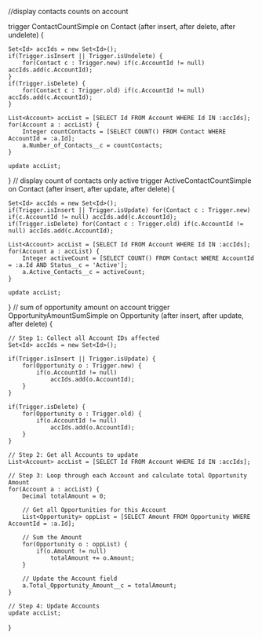 //display contacts counts on account

trigger ContactCountSimple on Contact (after insert, after delete, after undelete) {

    Set<Id> accIds = new Set<Id>();
    if(Trigger.isInsert || Trigger.isUndelete) {
        for(Contact c : Trigger.new) if(c.AccountId != null) accIds.add(c.AccountId);
    }
    if(Trigger.isDelete) {
        for(Contact c : Trigger.old) if(c.AccountId != null) accIds.add(c.AccountId);
    }

    List<Account> accList = [SELECT Id FROM Account WHERE Id IN :accIds];
    for(Account a : accList) {
        Integer countContacts = [SELECT COUNT() FROM Contact WHERE AccountId = :a.Id];
        a.Number_of_Contacts__c = countContacts;
    }

    update accList;
}
// display count of contacts only active
trigger ActiveContactCountSimple on Contact (after insert, after update, after delete) {

    Set<Id> accIds = new Set<Id>();
    if(Trigger.isInsert || Trigger.isUpdate) for(Contact c : Trigger.new) if(c.AccountId != null) accIds.add(c.AccountId);
    if(Trigger.isDelete) for(Contact c : Trigger.old) if(c.AccountId != null) accIds.add(c.AccountId);

    List<Account> accList = [SELECT Id FROM Account WHERE Id IN :accIds];
    for(Account a : accList) {
        Integer activeCount = [SELECT COUNT() FROM Contact WHERE AccountId = :a.Id AND Status__c = 'Active'];
        a.Active_Contacts__c = activeCount;
    }

    update accList;
}
// sum of opportunity amount on account
trigger OpportunityAmountSumSimple on Opportunity (after insert, after update, after delete) {

    // Step 1: Collect all Account IDs affected
    Set<Id> accIds = new Set<Id>();
    
    if(Trigger.isInsert || Trigger.isUpdate) {
        for(Opportunity o : Trigger.new) {
            if(o.AccountId != null)
                accIds.add(o.AccountId);
        }
    }
    
    if(Trigger.isDelete) {
        for(Opportunity o : Trigger.old) {
            if(o.AccountId != null)
                accIds.add(o.AccountId);
        }
    }

    // Step 2: Get all Accounts to update
    List<Account> accList = [SELECT Id FROM Account WHERE Id IN :accIds];

    // Step 3: Loop through each Account and calculate total Opportunity Amount
    for(Account a : accList) {
        Decimal totalAmount = 0;

        // Get all Opportunities for this Account
        List<Opportunity> oppList = [SELECT Amount FROM Opportunity WHERE AccountId = :a.Id];

        // Sum the Amount
        for(Opportunity o : oppList) {
            if(o.Amount != null)
                totalAmount += o.Amount;
        }

        // Update the Account field
        a.Total_Opportunity_Amount__c = totalAmount;
    }

    // Step 4: Update Accounts
    update accList;
}
